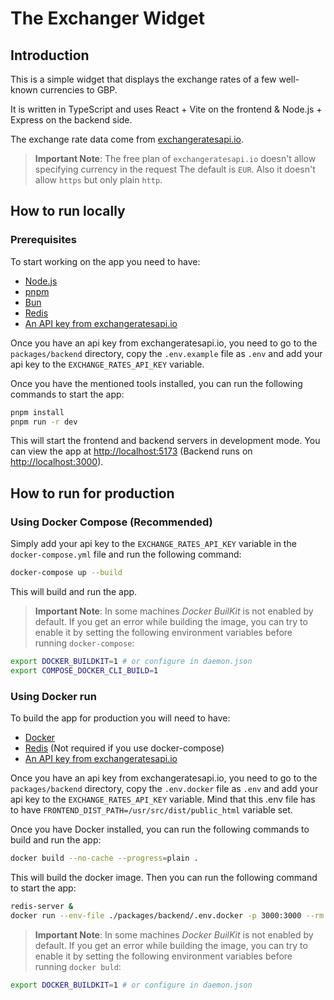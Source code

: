 # The Exchanger Widget

## Introduction

This is a simple widget that displays the exchange rates of a few well-known currencies to GBP.

It is written in TypeScript and uses React + Vite on the frontend & Node.js + Express on the backend side.

The exchange rate data come from [exchangeratesapi.io](https://exchangeratesapi.io).

>**Important Note**: The free plan of `exchangeratesapi.io` doesn't allow specifying currency in the request The default is `EUR`. Also it doesn't allow `https` but only plain `http`.

## How to run locally

### Prerequisites

To start working on the app you need to have:

- [Node.js](https://nodejs.org/en/)
- [pnpm](https://pnpm.io/installation)
- [Bun](https://bun.sh/)
- [Redis](https://redis.io/)
- [An API key from exchangeratesapi.io](https://exchangeratesapi.io)

Once you have an api key from exchangeratesapi.io, you need to go to the `packages/backend` directory, copy the `.env.example` file as `.env` and add your api key to the `EXCHANGE_RATES_API_KEY` variable.

Once you have the mentioned tools installed, you can run the following commands to start the app:

```sh
pnpm install
pnpm run -r dev
```

This will start the frontend and backend servers in development mode.
You can view the app at [http://localhost:5173](http://localhost:5173) (Backend runs on [http://localhost:3000](http://localhost:3000)).

## How to run for production

### Using Docker Compose (Recommended)

Simply add your api key to the `EXCHANGE_RATES_API_KEY` variable in the `docker-compose.yml` file and run the following command:

```sh
docker-compose up --build
```

This will build and run the app.

>**Important Note**: In some machines *Docker BuilKit* is not enabled by default.
If you get an error while building the image, you can try to enable it by setting the following environment variables before running `docker-compose`:

```sh
export DOCKER_BUILDKIT=1 # or configure in daemon.json
export COMPOSE_DOCKER_CLI_BUILD=1
```

### Using Docker run

To build the app for production you will need to have:

- [Docker](https://www.docker.com/)
- [Redis](https://redis.io/) (Not required if you use docker-compose)
- [An API key from exchangeratesapi.io](https://exchangeratesapi.io)

Once you have an api key from exchangeratesapi.io, you need to go to the `packages/backend` directory, copy the `.env.docker` file as `.env` and add your api key to the `EXCHANGE_RATES_API_KEY` variable.
Mind that this .env file has to have `FRONTEND_DIST_PATH=/usr/src/dist/public_html` variable set.

Once you have Docker installed, you can run the following commands to build and run the app:

```sh
docker build --no-cache --progress=plain .
```

This will build the docker image.
Then you can run the following command to start the app:

```sh
redis-server &
docker run --env-file ./packages/backend/.env.docker -p 3000:3000 --rm -it $(docker build -q .)
```

>**Important Note**: In some machines *Docker BuilKit* is not enabled by default.
If you get an error while building the image, you can try to enable it by setting the following environment variables before running `docker buld`:

```sh
export DOCKER_BUILDKIT=1 # or configure in daemon.json
```
